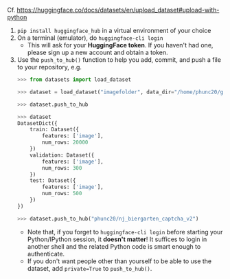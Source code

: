 Cf. <https://huggingface.co/docs/datasets/en/upload_dataset#upload-with-python>

1. `pip install huggingface_hub` in a virtual environment of your choice
1. On a terminal (emulator), do `huggingface-cli login`
    - This will ask for your **HuggingFace token**. If you haven't had one,
      please sign up a new account and obtain a token.
1. Use the `push_to_hub()` function to help you add, commit, and push a file
   to your repository, e.g.
   ```python
   >>> from datasets import load_dataset

   >>> dataset = load_dataset("imagefolder", data_dir="/home/phunc20/git-repos/huggingface_hub/phunc20/nj_biergarten_captcha_v2", drop_labels=True)

   >>> dataset.push_to_hub

   >>> dataset
   DatasetDict({
       train: Dataset({
           features: ['image'],
           num_rows: 20000
       })
       validation: Dataset({
           features: ['image'],
           num_rows: 300
       })
       test: Dataset({
           features: ['image'],
           num_rows: 500
       })
   })

   >>> dataset.push_to_hub("phunc20/nj_biergarten_captcha_v2")
   ```
    - Note that, if you forget to `huggingface-cli login` before starting your Python/IPython session, it **doesn't matter**!
      It suffices to login in another shell and the related Python code is smart enough to authenticate.
    - If you don't want people other than yourself to be able to use the dataset,
      add `private=True` to `push_to_hub()`.
